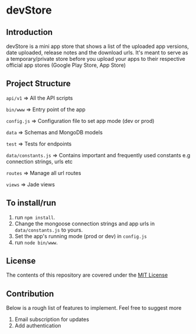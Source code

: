 # devStore

## Introduction
devStore is a mini app store that shows a list of the uploaded app versions, date uploaded, release notes and the download urls. It's meant to serve as a temporary/private store before you upload your apps to their respective official app stores (Google Play Store, App Store)

## Project Structure
`api/v1` => All the API scripts

`bin/www` => Entry point of the app

`config.js` => Configuration file to set app mode (dev or prod)

`data` => Schemas and MongoDB models

`test` => Tests for endpoints

`data/constants.js` => Contains important and frequently used constants e.g connection strings, urls etc

`routes` => Manage all url routes

`views` => Jade views

## To install/run

1. run `npm install`.
2. Change the mongoose connection strings and app urls in `data/constants.js` to yours.
3. Set the app's running mode (prod or dev) in `config.js`
4. run `node bin/www`.

## License
The contents of this repository are covered under the [MIT License](https://github.com/biodunalfet/devStore/blob/master/LICENSE)

## Contribution
Below is a rough list of features to implement. Feel free to suggest more
1. Email subscription for updates
2. Add authentication
